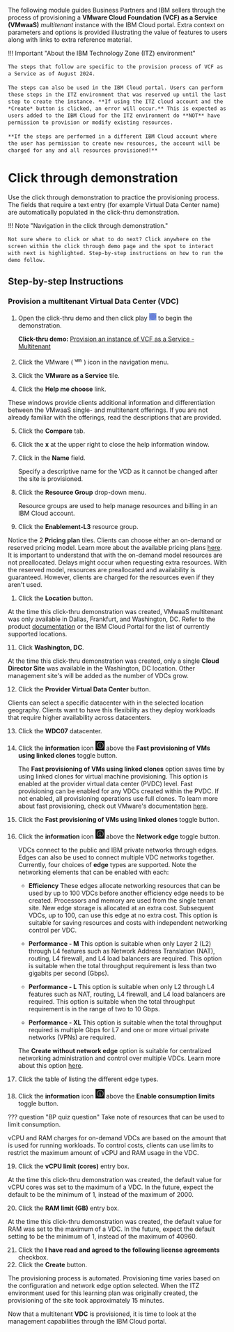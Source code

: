 The following module guides Business Partners and IBM sellers through the process of provisioning a **VMware Cloud Foundation (VCF) as a Service (VMwaaS)** *multitenant* instance with the IBM Cloud portal. Extra context on parameters and options is provided illustrating the value of features to users along with links to extra reference material.

!!! Important "About the IBM Technology Zone (ITZ) environment"

    The steps that follow are specific to the provision process of VCF as a Service as of August 2024. 
    
    The steps can also be used in the IBM Cloud portal. Users can perform these steps in the ITZ environment that was reserved up until the last step to create the instance. **If using the ITZ cloud account and the *Create* button is clicked, an error will occur.** This is expected as users added to the IBM Cloud for the ITZ environment do **NOT** have permission to provision or modify existing resources. 

    **If the steps are performed in a different IBM Cloud account where the user has permission to create new resources, the account will be charged for any and all resources provisioned!**

# Click through demonstration

 Use the click through demonstration to practice the provisioning process. The fields that require a text entry (for example Virtual Data Center name) are automatically populated in the click-thru demonstration. 

!!! Note "Navigation in the click through demonstration."
    
    Not sure where to click or what to do next? Click anywhere on the screen within the click through demo page and the spot to interact with next is highlighted. Step-by-step instructions on how to run the demo follow.

## Step-by-step Instructions
### Provision a multitenant Virtual Data Center (VDC)


1. Open the click-thru demo and then click play ![](_attachments/ClickThruPlayButton.png) to begin the demonstration.

    **Click-thru demo:** <a href={{clickthru.vcsaasmtProvisioning}} target ="_blank">Provision an instance of VCF as a Service - Multitenant</a>
     <!-- **Click-thru demo:** <a href="https://ibm.github.io/SalesEnablement-VMware-L3/includes/VMwaaS-mt-provisioning/index.html" target ="_blank">Provision a multitenant instance of VMwaaS</a> -->

2. Click the VMware (![](_attachments/VMicon.png)) icon in the navigation menu.
3. Click the **VMware as a Service** tile.
4. Click the **Help me choose** link.

These windows provide clients additional information and differentiation between the VMwaaS single- and multitenant offerings. If you are not already familiar with the offerings, read the descriptions that are provided.

5. Click the **Compare** tab.
6. Click the **x** at the upper right to close the help information window.
7. Click in the **Name** field.

    Specify a descriptive name for the VCD as it cannot be changed after the site is provisioned.

8. Click the **Resource Group** drop-down menu.

    Resource groups are used to help manage resources and billing in an IBM Cloud account.

9. Click the **Enablement-L3** resource group.


Notice the 2 **Pricing plan** tiles. Clients can choose either an on-demand or reserved pricing model. Learn more about the available pricing plans <a href="https://cloud.ibm.com/docs/vmware-service?topic=vmware-service-mt_pricing" target="_blank">here</a>. It is important to understand that with the on-demand model resources are not preallocated. Delays might occur when requesting extra resources. With the reserved model, resources are preallocated and availability is guaranteed. However, clients are charged for the resources even if they aren't used.


1.  Click the **Location** button.

At the time this click-thru demonstration was created, VMwaaS multitenant was only available in Dallas, Frankfurt, and Washington, DC. Refer to the product <a href="https://cloud.ibm.com/docs/vmwaresolutions?topic=vmwaresolutions-tenant-plan-deploy" target="_blank">documentation</a> or the IBM Cloud Portal for the list of currently supported locations.

11. Click **Washington, DC**.

At the time this click-thru demonstration was created, only a single **Cloud Director Site** was available in the Washington, DC location. Other management site's will be added as the number of VDCs grow.

12. Click the **Provider Virtual Data Center** button.

Clients can select a specific datacenter with in the selected location geography. Clients want to have this flexibility as they deploy workloads that require higher availability across datacenters. 

13. Click the **WDC07** datacenter.
14. Click the **information** icon ![](_attachments/infoIcon.png) above the **Fast provisioning of VMs using linked clones** toggle button.


    The **Fast provisioning of VMs using linked clones** option saves time by using linked clones for virtual machine provisioning. This option is enabled at the provider virtual data center (PVDC) level. Fast provisioning can be enabled for any VDCs created within the PVDC. If not enabled, all provisioning operations use full clones. To learn more about fast provisioning, check out VMware's documentation <a href="https://docs.vmware.com/en/VMware-Cloud-Director/10.4/VMware-Cloud-Director-Tenant-Portal-Guide/GUID-4C232B62-4C95-44FF-AD8F-DA2588A5BACC.html" target="_blank">here</a>. 

15. Click the **Fast provisioning of VMs using linked clones** toggle button.
16. Click the **information** icon ![](_attachments/infoIcon.png) above the **Network edge** toggle button.

    VDCs connect to the public and IBM private networks through edges. Edges can also be used to connect multiple VDC networks together. Currently, four choices of **edge** types are supported. Note the networking elements that can be enabled with each: 

    - **Efficiency** These edges allocate networking resources that can be used by up to 100 VDCs before another efficiency edge needs to be created. Processors and memory are used from the single tenant site. New edge storage is allocated at an extra cost. Subsequent VDCs, up to 100, can use this edge at no extra cost. This option is suitable for saving resources and costs with independent networking control per VDC.

    - **Performance - M** This option is suitable when only Layer 2 (L2) through L4 features such as Network Address Translation (NAT), routing, L4 firewall, and L4 load balancers are required. This option is suitable when the total throughput requirement is less than two gigabits per second (Gbps).

    - **Performance - L** This option is suitable when only L2 through L4 features such as NAT, routing, L4 firewall, and L4 load balancers are required. This option is suitable when the total throughput requirement is in the range of two to 10 Gbps.

    - **Performance - XL** This option is suitable when the total throughput required is multiple Gbps for L7 and one or more virtual private networks (VPNs) are required. 

    The **Create without network edge** option is suitable for centralized networking administration and control over multiple VDCs. Learn more about this option <a href="https://cloud.ibm.com/docs/vmware-service?topic=vmware-service-vdc-adding#vdc-adding-procedure" target="_blank">here</a>.

17. Click the table of listing the different edge types.
18. Click the **information** icon ![](_attachments/infoIcon.png) above the **Enable consumption limits** toggle button.

??? question "BP quiz question"
    Take note of resources that can be used to limit consumption.

vCPU and RAM charges for on-demand VDCs are based on the amount that is used for running workloads. To control costs, clients can use limits to restrict the maximum amount of vCPU and RAM usage in the VDC.

19. Click the **vCPU limit (cores)** entry box.

At the time this click-thru demonstration was created, the default value for vCPU cores was set to the maximum of a VDC. In the future, expect the default to be the minimum of 1, instead of the maximum of 2000.

20. Click the **RAM limit (GB)** entry box.

At the time this click-thru demonstration was created, the default value for RAM was set to the maximum of a VDC. In the future, expect the default setting to be the minimum of 1, instead of the maximum of 40960.

21. Click the **I have read and agreed to the following license agreements** checkbox.
22. Click the **Create** button.

The provisioning process is automated. Provisioning time varies based on the configuration and network edge option selected. When the ITZ environment used for this learning plan was originally created, the provisioning of the site took approximately 15 minutes.

Now that a multitenant **VDC** is provisioned, it is time to look at the management capabilities through the IBM Cloud portal.
